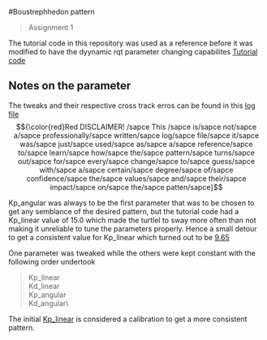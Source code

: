 #Boustrephhedon pattern
>Assignment 1


The tutorial code in this repository was used as a reference before it was modified to have the dyynamic rqt parameter changing capabilites [Tutorial code](https://github.com/DREAMS-lab/RAS-SES-598-Space-Robotics-and-AI/blob/main/assignments/first_order_boustrophedon_navigator/first_order_boustrophedon_navigator/boustrophedon_controller.py)


## Notes on the parameter

The tweaks and their respective cross track erros can be found in this [log file](https://1drv.ms/x/s!As21D3LIKaTsgdpu_zVlr5nVmnvYqQ?e=waO8v4) \
$${\color{red}Red DISCLAIMER! /sapce This /sapce is/sapce not/sapce a/sapce professionally/sapce written/sapce log/sapce file/sapce it/sapce was/sapce just/sapce used/sapce as/sapce a/sapce reference/sapce to/sapce learn/sapce how/sapce the/sapce pattern/sapce turns/sapce out/sapce for/sapce every/sapce change/sapce to/sapce guess/sapce with/sapce a/sapce certain/sapce degree/sapce of/sapce confidence/sapce the/sapce values/sapce and/sapce their/sapce impact/sapce on/sapce the/sapce patten/sapce}$$

Kp_angular was always to be the first parameter that was to be chosen to get any semblance of the desired pattern, but the tutorial code had a Kp_linear value of 15.0 which made the turtlel to sway more often than not making it unreliable to tune the parameters properly. Hence a small detour to get a consistent value for Kp_linear which turned out to be <ins> 9.65 </ins>

One parameter was tweaked while the others were kept constant with the following order undertook
>Kp_linear\
>Kd_linear\
>Kp_angular\
>Kd_angular\

The initial <ins>Kp_linear</ins> is considered a calibration to get a more consistent pattern.


